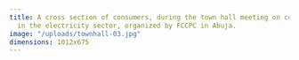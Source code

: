 ```yaml
---
title: A cross section of consumers, during the town hall meeting on consumer issues
  in the electricity sector, organized by FCCPC in Abuja.
image: "/uploads/townhall-03.jpg"
dimensions: 1012x675
---
```


